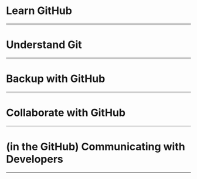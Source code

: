 # Learn GitHub





---

# Understand Git




---

# Backup with GitHub






---

# Collaborate with GitHub





---

# (in the GitHub) Communicating with Developers







---
